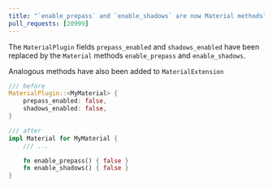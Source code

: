 ```yaml
---
title: "`enable_prepass` and `enable_shadows` are now Material methods"
pull_requests: [20999]
---
```


The `MaterialPlugin` fields `prepass_enabled` and `shadows_enabled` have
been replaced by the `Material` methods `enable_prepass` and `enable_shadows`.

Analogous methods have also been added to `MaterialExtension`

```rust
/// before
MaterialPlugin::<MyMaterial> {
    prepass_enabled: false,
    shadows_enabled: false,
}

/// after
impl Material for MyMaterial {
    /// ...

    fn enable_prepass() { false }
    fn enable_shadows() { false }
}
```
